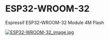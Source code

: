 # ESP32-WROOM-32
Espressif ESP32-WROOM-32 Module 4M Flash

[![ESP32-WROOM-32_image.jpg](https://imgbbb.com/images/2020/09/01/ESP32-WROOM-32_image.jpg)](https://imgbbb.com/image/YW4KvD)
